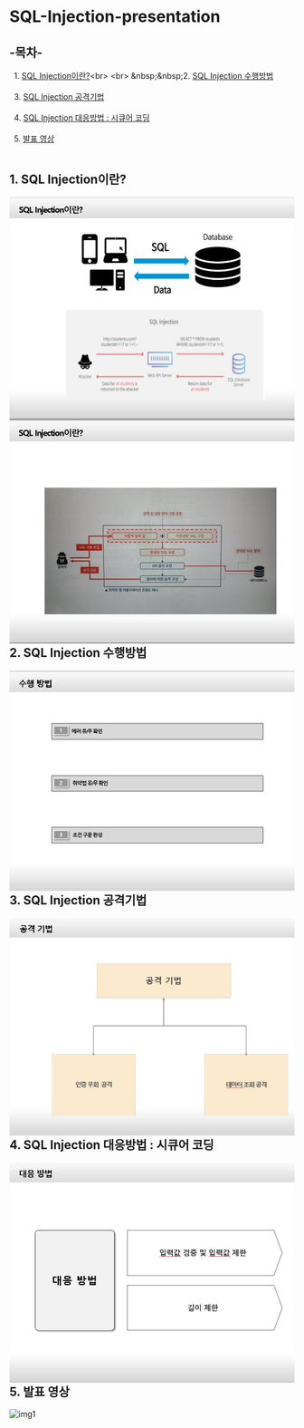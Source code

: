 # SQL-Injection-presentation

## -목차-
&nbsp;&nbsp;1.  [SQL Injection이란?](https://github.com/diqksrk/SQL-Injection-presentation#1-SQL-Injection이란?)<br>
<br>
&nbsp;&nbsp;2.  [SQL Injection 수행방법](https://github.com/diqksrk/opensource-10#2-개발자를-위한-사양-설명서)<br>
<br>
&nbsp;&nbsp;3.  [SQL Injection 공격기법](https://github.com/diqksrk/opensource-10#3-개발-참여-방법-안내)<br>
<br>
&nbsp;&nbsp;4.  [SQL Injection 대응방법 : 시큐어 코딩](https://github.com/diqksrk/opensource-10#4-적용-라이센스)<br>
<br>
&nbsp;&nbsp;5.  [발표 영상](https://github.com/diqksrk/opensource-10#4-적용-라이센스)<br>
<br>
## 1. SQL Injection이란?
<p align="center">
<img src="sqlInjection1.JPG" style="float:left;" alt="img1">
<img src="sqlInjection2.JPG" style="float:left;" alt="img1">
<p/>

## 2. SQL Injection 수행방법
<p align="center">
<img src="sqlInjection3.JPG" style="float:left;" alt="img1">
<p/>


## 3. SQL Injection 공격기법
<p align="center">
<img src="sqlInjection4.JPG" style="float:left;" alt="img1">
<p/>
  
## 4. SQL Injection 대응방법 : 시큐어 코딩
<p align="center">
<img src="sqlInjection5.JPG" style="float:left;" alt="img1">
<p/>

## 5. 발표 영상
<p align="center">
<img src="img/login.png" style="float:left;" alt="img1">
<p/>
